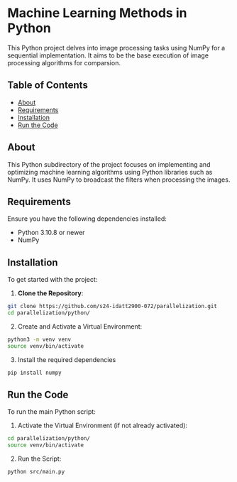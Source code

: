 # Machine Learning Methods in Python

This Python project delves into image processing tasks using NumPy for a sequential implementation. It aims to be the base execution of image processing algorithms for comparsion.


## Table of Contents
- [About](#about)
- [Requirements](#requirements)
- [Installation](#installation)
- [Run the Code](#run-the-code)

## About
This Python subdirectory of the project focuses on implementing and optimizing machine learning algorithms using Python libraries such as NumPy. It uses NumPy to broadcast the filters when processing the images. 

## Requirements
Ensure you have the following dependencies installed:
- Python 3.10.8 or newer
- NumPy

## Installation
To get started with the project:

1.  **Clone the Repository**:
```bash
git clone https://github.com/s24-idatt2900-072/parallelization.git
cd parallelization/python/
```

2. Create and Activate a Virtual Environment:
```bash
python3 -m venv venv
source venv/bin/activate
```

3. Install the required dependencies
```bash
pip install numpy
```

## Run the Code
To run the main Python script:

1. Activate the Virtual Environment (if not already activated):
```bash
cd parallelization/python/
source venv/bin/activate
```

2. Run the Script:
```bash
python src/main.py
```
